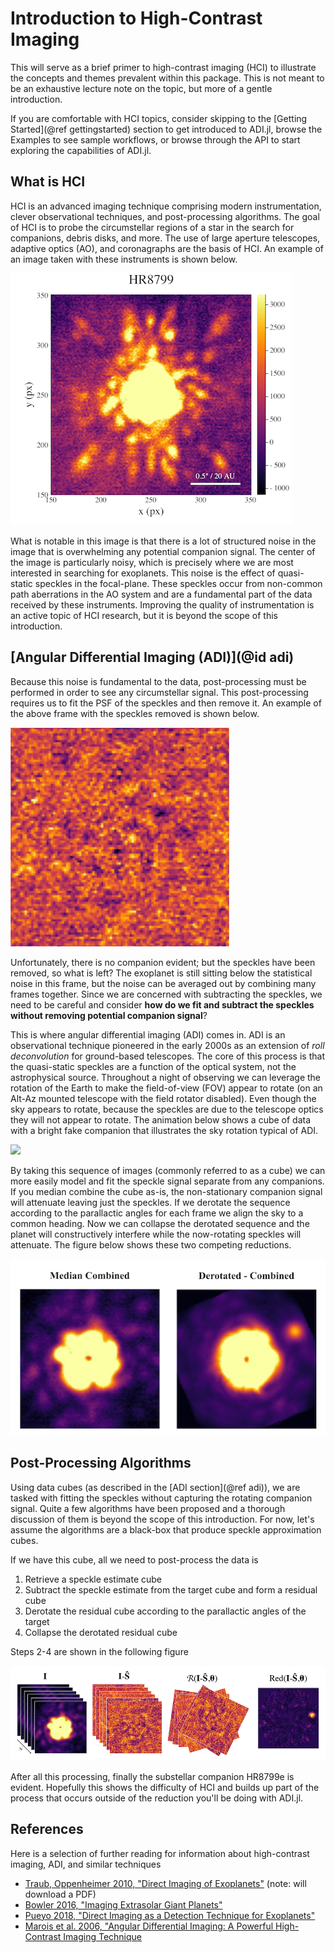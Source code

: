 # Introduction to High-Contrast Imaging

This will serve as a brief primer to high-contrast imaging (HCI) to illustrate the concepts and themes prevalent within this package. This is not meant to be an exhaustive lecture note on the topic, but more of a gentle introduction.

If you are comfortable with HCI topics, consider skipping to the [Getting Started](@ref gettingstarted) section to get introduced to ADI.jl, browse the Examples to see sample workflows, or browse through the API to start exploring the capabilities of ADI.jl.

## What is HCI

HCI is an advanced imaging technique comprising modern instrumentation, clever observational techniques, and post-processing algorithms. The goal of HCI is to probe the circumstellar regions of a star in the search for companions, debris disks, and more. The use of large aperture telescopes, adaptive optics (AO), and coronagraphs are the basis of HCI. An example of an image taken with these instruments is shown below.

![](assets/speckles.png)

What is notable in this image is that there is a lot of structured noise in the image that is overwhelming any potential companion signal. The center of the image is particularly noisy, which is precisely where we are most interested in searching for exoplanets. This noise is the effect of quasi-static speckles in the focal-plane. These speckles occur from non-common path aberrations in the AO system and are a fundamental part of the data received by these instruments. Improving the quality of instrumentation is an active topic of HCI research, but it is beyond the scope of this introduction.

## [Angular Differential Imaging (ADI)](@id adi)

Because this noise is fundamental to the data, post-processing must be performed in order to see any circumstellar signal. This post-processing requires us to fit the PSF of the speckles and then remove it. An example of the above frame with the speckles removed is shown below.

![](assets/S-1.png)

Unfortunately, there is no companion evident; but the speckles have been removed, so what is left? The exoplanet is still sitting below the statistical noise in this frame, but the noise can be averaged out by combining many frames together. Since we are concerned with subtracting the speckles, we need to be careful and consider **how do we fit and subtract the speckles without removing potential companion signal**?

This is where angular differential imaging (ADI) comes in. ADI is an observational technique pioneered in the early 2000s as an extension of *roll deconvolution* for ground-based telescopes. The core of this process is that the quasi-static speckles are a function of the optical system, not the astrophysical source. Throughout a night of observing we can leverage the rotation of the Earth to make the field-of-view (FOV) appear to rotate (on an Alt-Az mounted telescope with the field rotator disabled). Even though the sky appears to rotate, because the speckles are due to the telescope optics they will not appear to rotate. The animation below shows a cube of data with a bright fake companion that illustrates the sky rotation typical of ADI.

![](assets/fake_cube.gif)

By taking this sequence of images (commonly referred to as a cube) we can more easily model and fit the speckle signal separate from any companions. If you median combine the cube as-is, the non-stationary companion signal will attenuate leaving just the speckles. If we derotate the sequence according to the parallactic angles for each frame we align the sky to a common heading. Now we can collapse the derotated sequence and the planet will constructively interfere while the now-rotating speckles will attenuate. The figure below shows these two competing reductions.

![](assets/adi_example.png)


## Post-Processing Algorithms

Using data cubes (as described in the [ADI section](@ref adi)), we are tasked with fitting the speckles without capturing the rotating companion signal. Quite a few algorithms have been proposed and a thorough discussion of them is beyond the scope of this introduction. For now, let's assume the algorithms are a black-box that produce speckle approximation cubes.

If we have this cube, all we need to post-process the data is

1. Retrieve a speckle estimate cube
2. Subtract the speckle estimate from the target cube and form a residual cube
3. Derotate the residual cube according to the parallactic angles of the target
4. Collapse the derotated residual cube

Steps 2-4 are shown in the following figure

![](assets/adi_process.png)

After all this processing, finally the substellar companion HR8799e is evident. Hopefully this shows the difficulty of HCI and builds up part of the process that occurs outside of the reduction you'll be doing with ADI.jl.

## References

Here is a selection of further reading for information about high-contrast imaging, ADI, and similar techniques

* [Traub, Oppenheimer 2010, "Direct Imaging of Exoplanets"](https://www.google.com/url?sa=t&rct=j&q=&esrc=s&source=web&cd=&ved=2ahUKEwj4rKn8_a3tAhVpvFkKHcepDoEQFjAKegQIBRAC&url=https%3A%2F%2Fwww.amnh.org%2Fcontent%2Fdownload%2F53052%2F796511%2Ffile%2FDirectImagingChapter.pdf&usg=AOvVaw0JT9cGTkuFGknAsfvyMxkY) (note: will download a PDF)
* [Bowler 2016, "Imaging Extrasolar Giant Planets"](https://ui.adsabs.harvard.edu/abs/2016PASP..128j2001B/abstract)
* [Pueyo 2018, "Direct Imaging as a Detection Technique for Exoplanets"](https://link.springer.com/referenceworkentry/10.1007%2F978-3-319-55333-7_10)
* [Marois et al. 2006, "Angular Differential Imaging: A Powerful High-Contrast Imaging Technique](https://ui.adsabs.harvard.edu/abs/2006ApJ...641..556M/abstract)
